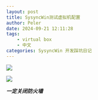 ```yaml
---
layout: post
title: SysyncWin测试虚拟机配置
author: Peler
date: 2024-09-21 12:11:28
tags:
    - virtual box
    - 中文
categories: SysyncWin 开发踩坑日记
---
```


![](/img/SysyncWin测试虚拟机配置/1.png)

![](/img/SysyncWin测试虚拟机配置/1.png)

***一定关闭防火墙***